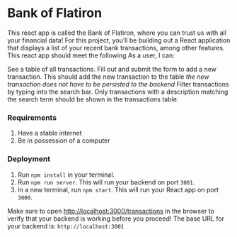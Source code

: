 # Bank of Flatiron

This react app is called the Bank of Flatiron, where you can trust us with all your financial
data!
For this project, you’ll be building out a React application that displays a
list of your recent bank transactions, among other features.
This react app should meet the following
As a user, I can:

See a table of all transactions.
 Fill out and submit the form to add a new transaction. This should add the new transaction to the table *the new transaction does not have to be persisted to the backend*
Filter transactions by typing into the search bar. Only transactions with a description matching the search term should be shown in the transactions table.

### Requirements
1. Have a stable internet
2. Be in possession of a computer


### Deployment
1. Run `npm install` in your terminal.
2. Run `npm run server`. This will run your backend on port `3001`.
3. In a new terminal, run `npm start`. This will run your React app on port `3000`.

Make sure to open
[http://localhost:3000/transactions](http://localhost:3000/transactions) in the
browser to verify that your backend is working before you proceed!
The base URL for your backend is: `http://localhost:3001`


